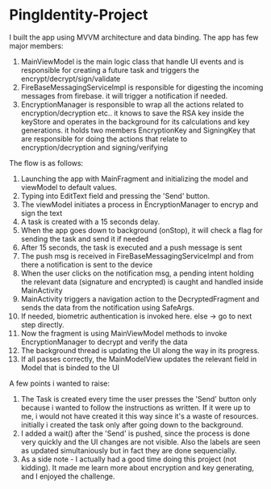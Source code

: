 # PingIdentity-Project

I built the app using MVVM architecture and data binding.
The app has few major members:
  1. MainViewModel is the main logic class that handle UI events and is responsible for creating a future task and triggers the encrypt/decrypt/sign/validate
  2. FireBaseMessagingServiceImpl is responsible for digesting the incoming messages from firebase. it will trigger a notification if needed.
  3. EncryptionManager is responsible to wrap all the actions related to encryption/decryption etc.. it knows to save the RSA key inside the keyStore and operates        in the background for its calculations and key generations. it holds two members EncryptionKey and SigningKey that are responsible for doing the actions that      relate to encryption/decryption and signing/verifying
  
  The flow is as follows:
  1. Launching the app with MainFragment and initializing the model and viewModel to default values.
  2. Typing into EditText field and pressing the 'Send' button.
  3. The viewModel initiates a process in EncryptionManager to encryp and sign the text
  4. A task is created with a 15 seconds delay.
  5. When the app goes down to background (onStop), it will check a flag for sending the task and send it if needed
  6. After 15 seconds, the task is executed and a push message is sent
  7. The push msg is received in FireBaseMessagingServiceImpl and from there a notification is sent to the device
  8. When the user clicks on the notification msg, a pending intent holding the relevant data (signature and encrypted) is caught and handled inside MainActivity
  9. MainActivity triggers a navigation action to the DecryptedFragment and sends the data from the notification using SafeArgs.
  10. If needed, biometric authentication is invoked here. else -> go to next step directly.
  10. Now the fragment is using MainViewModel methods to invoke EncryptionManager to decrypt and verify the data 
  11. The background thread is updating the UI along the way in its progress.
  12. If all passes correctly, the MainModelView updates the relevant field in Model that is binded to the UI
  
  A few points i wanted to raise:
  1. The Task is created every time the user presses the 'Send' button only because i wanted to follow the instructions as written. If it were up to me, i would not      have created it this way since it's a waste of resources. initially i created the task only after going down to the background.
  2. I added a wait() after the 'Send' is pushed, since the process is done very quickly and the UI changes are not visible. Also the labels are seen as updated          simultaniously but in fact they are done sequencially.
  3. As a side note - I actually had a good time doing this project (not kidding). It made me learn more about encryption and key generating, and I enjoyed the          challenge.  
  
  
